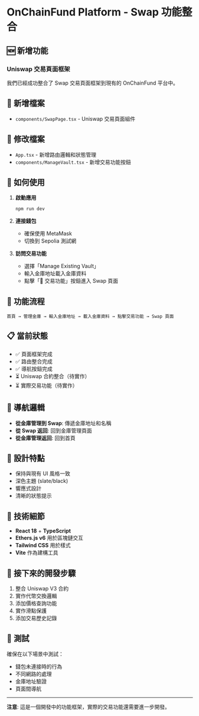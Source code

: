 # OnChainFund Platform - Swap 功能整合

## 🆕 新增功能

### Uniswap 交易頁面框架

我們已經成功整合了 Swap 交易頁面框架到現有的 OnChainFund 平台中。

## 📁 新增檔案

- `components/SwapPage.tsx` - Uniswap 交易頁面組件

## 🔧 修改檔案

- `App.tsx` - 新增路由邏輯和狀態管理
- `components/ManageVault.tsx` - 新增交易功能按鈕

## 🚀 如何使用

1. **啟動應用**
   ```bash
   npm run dev
   ```

2. **連接錢包**
   - 確保使用 MetaMask
   - 切換到 Sepolia 測試網

3. **訪問交易功能**
   - 選擇「Manage Existing Vault」
   - 輸入金庫地址載入金庫資料
   - 點擊「🔄 交易功能」按鈕進入 Swap 頁面

## 🎯 功能流程

```
首頁 → 管理金庫 → 輸入金庫地址 → 載入金庫資料 → 點擊交易功能 → Swap 頁面
```

## 📋 當前狀態

- ✅ 頁面框架完成
- ✅ 路由整合完成
- ✅ 導航按鈕完成
- ⏳ Uniswap 合約整合（待實作）
- ⏳ 實際交易功能（待實作）

## 🔄 導航邏輯

- **從金庫管理到 Swap**: 傳遞金庫地址和名稱
- **從 Swap 返回**: 回到金庫管理頁面
- **從金庫管理返回**: 回到首頁

## 🎨 設計特點

- 保持與現有 UI 風格一致
- 深色主題 (slate/black)
- 響應式設計
- 清晰的狀態提示

## 🔧 技術細節

- **React 18** + **TypeScript**
- **Ethers.js v6** 用於區塊鏈交互
- **Tailwind CSS** 用於樣式
- **Vite** 作為建構工具

## 📝 接下來的開發步驟

1. 整合 Uniswap V3 合約
2. 實作代幣交換邏輯
3. 添加價格查詢功能
4. 實作滑點保護
5. 添加交易歷史記錄

## 🧪 測試

確保在以下場景中測試：
- 錢包未連接時的行為
- 不同網路的處理
- 金庫地址驗證
- 頁面間導航

---

**注意**: 這是一個開發中的功能框架，實際的交易功能還需要進一步開發。